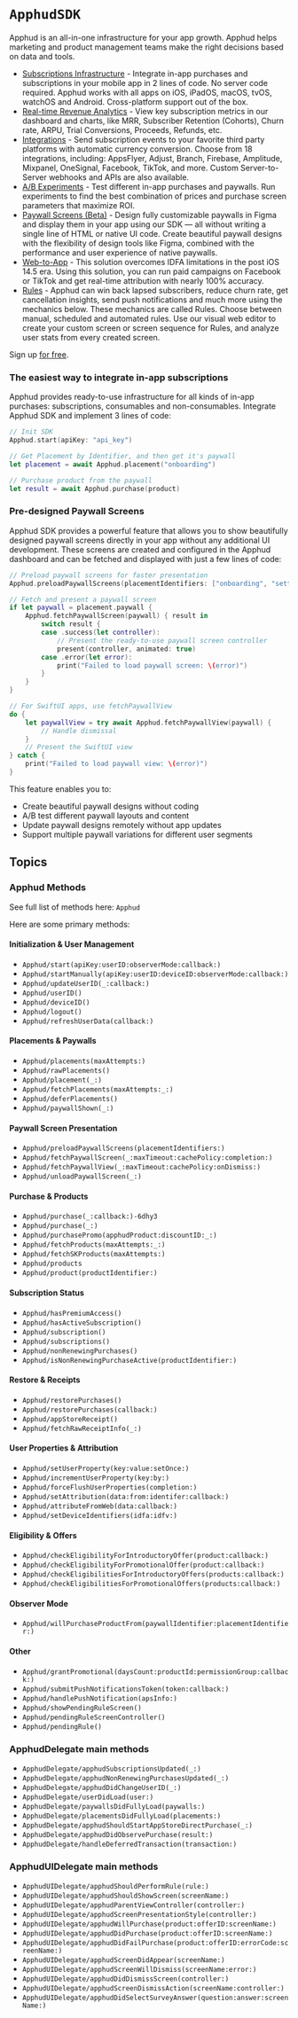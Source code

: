 # ``ApphudSDK``

Apphud is an all-in-one infrastructure for your app growth. Apphud helps marketing and product management teams make the right decisions based on data and tools. 

  * [Subscriptions Infrastructure](https://docs.apphud.com/docs/ios) - Integrate in-app purchases and subscriptions in your mobile app in 2 lines of code. No server code required. Apphud works with all apps on iOS, iPadOS, macOS, tvOS, watchOS and Android. Cross-platform support out of the box.
  * [Real-time Revenue Analytics](https://docs.apphud.com/docs/dashboard) - View key subscription metrics in our dashboard and charts, like MRR, Subscriber Retention (Cohorts), Churn rate, ARPU, Trial Conversions, Proceeds, Refunds, etc.
  * [Integrations](https://docs.apphud.com/docs/appsflyer) - Send subscription events to your favorite third party platforms with automatic currency conversion. Choose from 18 integrations, including: AppsFlyer, Adjust, Branch, Firebase, Amplitude, Mixpanel, OneSignal, Facebook, TikTok, and more. Custom Server-to-Server webhooks and APIs are also available.
  * [A/B Experiments](https://docs.apphud.com/docs/experiments) - Test different in-app purchases and paywalls. Run experiments to find the best combination of prices and purchase screen parameters that maximize ROI.
  * [Paywall Screens (Beta)](https://docs.apphud.com/docs/paywall-screens) - Design fully customizable paywalls in Figma and display them in your app using our SDK — all without writing a single line of HTML or native UI code. Create beautiful paywall designs with the flexibility of design tools like Figma, combined with the performance and user experience of native paywalls.
  * [Web-to-App](https://docs.apphud.com/docs/web-to-app-solution) - This solution overcomes IDFA limitations in the post iOS 14.5 era. Using this solution, you can run paid campaigns on Facebook or TikTok and get real-time attribution with nearly 100% accuracy.
  * [Rules](https://docs.apphud.com/docs/rules) - Apphud can win back lapsed subscribers, reduce churn rate, get cancellation insights, send push notifications and much more using the mechanics below. These mechanics are called Rules. Choose between manual, scheduled and automated rules. Use our visual web editor to create your custom screen or screen sequence for Rules, and analyze user stats from every created screen.



Sign up [for free](https://app.apphud.com).

### The easiest way to integrate in-app subscriptions

Apphud provides ready-to-use infrastructure for all kinds of in-app purchases: subscriptions, consumables and non-consumables. Integrate Apphud SDK and implement 3 lines of code:

```swift
// Init SDK
Apphud.start(apiKey: "api_key")

// Get Placement by Identifier, and then get it's paywall
let placement = await Apphud.placement("onboarding")

// Purchase product from the paywall
let result = await Apphud.purchase(product)
```

### Pre-designed Paywall Screens

Apphud SDK provides a powerful feature that allows you to show beautifully designed paywall screens directly in your app without any additional UI development. These screens are created and configured in the Apphud dashboard and can be fetched and displayed with just a few lines of code:

```swift
// Preload paywall screens for faster presentation
Apphud.preloadPaywallScreens(placementIdentifiers: ["onboarding", "settings"])

// Fetch and present a paywall screen
if let paywall = placement.paywall {
    Apphud.fetchPaywallScreen(paywall) { result in
        switch result {
        case .success(let controller):
            // Present the ready-to-use paywall screen controller
            present(controller, animated: true)
        case .error(let error):
            print("Failed to load paywall screen: \(error)")
        }
    }
}

// For SwiftUI apps, use fetchPaywallView
do {
    let paywallView = try await Apphud.fetchPaywallView(paywall) {
        // Handle dismissal
    }
    // Present the SwiftUI view
} catch {
    print("Failed to load paywall view: \(error)")
}
```

This feature enables you to:
- Create beautiful paywall designs without coding
- A/B test different paywall layouts and content
- Update paywall designs remotely without app updates
- Support multiple paywall variations for different user segments

## Topics

### Apphud Methods

See full list of methods here: ``Apphud``

Here are some primary methods:

#### Initialization & User Management
- ``Apphud/start(apiKey:userID:observerMode:callback:)``
- ``Apphud/startManually(apiKey:userID:deviceID:observerMode:callback:)``
- ``Apphud/updateUserID(_:callback:)``
- ``Apphud/userID()``
- ``Apphud/deviceID()``
- ``Apphud/logout()``
- ``Apphud/refreshUserData(callback:)``

#### Placements & Paywalls
- ``Apphud/placements(maxAttempts:)``
- ``Apphud/rawPlacements()``
- ``Apphud/placement(_:)``
- ``Apphud/fetchPlacements(maxAttempts:_:)``
- ``Apphud/deferPlacements()``
- ``Apphud/paywallShown(_:)``

#### Paywall Screen Presentation
- ``Apphud/preloadPaywallScreens(placementIdentifiers:)``
- ``Apphud/fetchPaywallScreen(_:maxTimeout:cachePolicy:completion:)``
- ``Apphud/fetchPaywallView(_:maxTimeout:cachePolicy:onDismiss:)``
- ``Apphud/unloadPaywallScreen(_:)``

#### Purchase & Products
- ``Apphud/purchase(_:callback:)-6dhy3``
- ``Apphud/purchase(_:)``
- ``Apphud/purchasePromo(apphudProduct:discountID:_:)``
- ``Apphud/fetchProducts(maxAttempts:_:)``
- ``Apphud/fetchSKProducts(maxAttempts:)``
- ``Apphud/products``
- ``Apphud/product(productIdentifier:)``

#### Subscription Status
- ``Apphud/hasPremiumAccess()``
- ``Apphud/hasActiveSubscription()``
- ``Apphud/subscription()``
- ``Apphud/subscriptions()``
- ``Apphud/nonRenewingPurchases()``
- ``Apphud/isNonRenewingPurchaseActive(productIdentifier:)``

#### Restore & Receipts
- ``Apphud/restorePurchases()``
- ``Apphud/restorePurchases(callback:)``
- ``Apphud/appStoreReceipt()``
- ``Apphud/fetchRawReceiptInfo(_:)``

#### User Properties & Attribution
- ``Apphud/setUserProperty(key:value:setOnce:)``
- ``Apphud/incrementUserProperty(key:by:)``
- ``Apphud/forceFlushUserProperties(completion:)``
- ``Apphud/setAttribution(data:from:identifer:callback:)``
- ``Apphud/attributeFromWeb(data:callback:)``
- ``Apphud/setDeviceIdentifiers(idfa:idfv:)``

#### Eligibility & Offers
- ``Apphud/checkEligibilityForIntroductoryOffer(product:callback:)``
- ``Apphud/checkEligibilityForPromotionalOffer(product:callback:)``
- ``Apphud/checkEligibilitiesForIntroductoryOffers(products:callback:)``
- ``Apphud/checkEligibilitiesForPromotionalOffers(products:callback:)``

#### Observer Mode
- ``Apphud/willPurchaseProductFrom(paywallIdentifier:placementIdentifier:)``

#### Other
- ``Apphud/grantPromotional(daysCount:productId:permissionGroup:callback:)``
- ``Apphud/submitPushNotificationsToken(token:callback:)``
- ``Apphud/handlePushNotification(apsInfo:)``
- ``Apphud/showPendingRuleScreen()``
- ``Apphud/pendingRuleScreenController()``
- ``Apphud/pendingRule()``

### ApphudDelegate main methods

- ``ApphudDelegate/apphudSubscriptionsUpdated(_:)``
- ``ApphudDelegate/apphudNonRenewingPurchasesUpdated(_:)``
- ``ApphudDelegate/apphudDidChangeUserID(_:)``
- ``ApphudDelegate/userDidLoad(user:)``
- ``ApphudDelegate/paywallsDidFullyLoad(paywalls:)``
- ``ApphudDelegate/placementsDidFullyLoad(placements:)``
- ``ApphudDelegate/apphudShouldStartAppStoreDirectPurchase(_:)``
- ``ApphudDelegate/apphudDidObservePurchase(result:)``
- ``ApphudDelegate/handleDeferredTransaction(transaction:)``

### ApphudUIDelegate main methods

- ``ApphudUIDelegate/apphudShouldPerformRule(rule:)``
- ``ApphudUIDelegate/apphudShouldShowScreen(screenName:)``
- ``ApphudUIDelegate/apphudParentViewController(controller:)``
- ``ApphudUIDelegate/apphudScreenPresentationStyle(controller:)``
- ``ApphudUIDelegate/apphudWillPurchase(product:offerID:screenName:)``
- ``ApphudUIDelegate/apphudDidPurchase(product:offerID:screenName:)``
- ``ApphudUIDelegate/apphudDidFailPurchase(product:offerID:errorCode:screenName:)``
- ``ApphudUIDelegate/apphudScreenDidAppear(screenName:)``
- ``ApphudUIDelegate/apphudScreenWillDismiss(screenName:error:)``
- ``ApphudUIDelegate/apphudDidDismissScreen(controller:)``
- ``ApphudUIDelegate/apphudScreenDismissAction(screenName:controller:)``
- ``ApphudUIDelegate/apphudDidSelectSurveyAnswer(question:answer:screenName:)``

